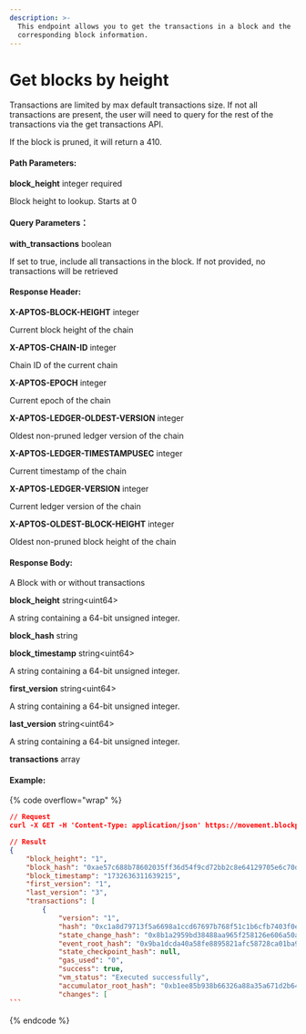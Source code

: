 ```yaml
---
description: >-
  This endpoint allows you to get the transactions in a block and the
  corresponding block information.
---
```


# Get blocks by height

Transactions are limited by max default transactions size. If not all transactions are present, the user will need to query for the rest of the transactions via the get transactions API.

If the block is pruned, it will return a 410.

#### **Path Parameters:**

**block\_height** integer required

Block height to lookup. Starts at 0

#### Query Parameters：

**with\_transactions** boolean

If set to true, include all transactions in the block. If not provided, no transactions will be retrieved

#### **Response Header:**

**X-APTOS-BLOCK-HEIGHT** integer&#x20;

Current block height of the chain

**X-APTOS-CHAIN-ID** integer&#x20;

Chain ID of the current chain

**X-APTOS-EPOCH** integer&#x20;

Current epoch of the chain

**X-APTOS-LEDGER-OLDEST-VERSION** integer&#x20;

Oldest non-pruned ledger version of the chain

**X-APTOS-LEDGER-TIMESTAMPUSEC** integer&#x20;

Current timestamp of the chain

**X-APTOS-LEDGER-VERSION** integer&#x20;

Current ledger version of the chain

**X-APTOS-OLDEST-BLOCK-HEIGHT** integer&#x20;

Oldest non-pruned block height of the chain

#### **Response Body:**

A Block with or without transactions

**block\_height** string\<uint64>

A string containing a 64-bit unsigned integer.

**block\_hash** string&#x20;

**block\_timestamp** string\<uint64>

A string containing a 64-bit unsigned integer.

**first\_version** string\<uint64>

A string containing a 64-bit unsigned integer.

**last\_version** string\<uint64>

A string containing a 64-bit unsigned integer.

**transactions** array

#### Example:

{% code overflow="wrap" %}
````json
// Request
curl -X GET -H 'Content-Type: application/json' https://movement.blockpi.network/rpc/v1/your_api_key/v1/blocks/by_height/1?with_transactions=true

// Result
{
    "block_height": "1",
    "block_hash": "0xae57c688b78602035ff36d54f9cd72bb2c8e64129705e6c70d8fa942a1cc0a3f",
    "block_timestamp": "1732636311639215",
    "first_version": "1",
    "last_version": "3",
    "transactions": [
        {
            "version": "1",
            "hash": "0xc1a8d79713f5a6698a1ccd67697b768f51c1b6cfb7403f0e8a5518b0759aba5b",
            "state_change_hash": "0x8b1a2959bd38488aa965f258126e606a50accd86430a4d9bcd898124d8978a3c",
            "event_root_hash": "0x9ba1dcda40a58fe8895821afc58728ca01ba9f643812a18313e0d31b2ca01a80",
            "state_checkpoint_hash": null,
            "gas_used": "0",
            "success": true,
            "vm_status": "Executed successfully",
            "accumulator_root_hash": "0xb1ee85b938b66326a88a35a671d2b641739c5120efcc369dd51aa77b8ce82115",
            "changes": [
```
````
{% endcode %}
